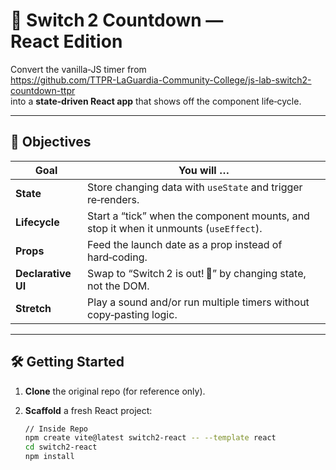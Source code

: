 # 🚀 Switch 2 Countdown — React Edition

Convert the vanilla‑JS timer from  
<https://github.com/TTPR-LaGuardia-Community-College/js-lab-switch2-countdown-ttpr>  
into a **state‑driven React app** that shows off the component life‑cycle.

---

## 🎯 Objectives

| Goal | You will … |
|------|------------|
| **State** | Store changing data with `useState` and trigger re‑renders. |
| **Lifecycle** | Start a “tick” when the component mounts, and stop it when it unmounts (`useEffect`). |
| **Props** | Feed the launch date as a prop instead of hard‑coding. |
| **Declarative UI** | Swap to “Switch 2 is out! 🎉” by changing state, not the DOM. |
| **Stretch** | Play a sound and/or run multiple timers without copy‑pasting logic. |

---

## 🛠 Getting Started

1. **Clone** the original repo (for reference only).  
2. **Scaffold** a fresh React project:

   ```bash
   // Inside Repo
   npm create vite@latest switch2-react -- --template react
   cd switch2-react
   npm install
  ```
